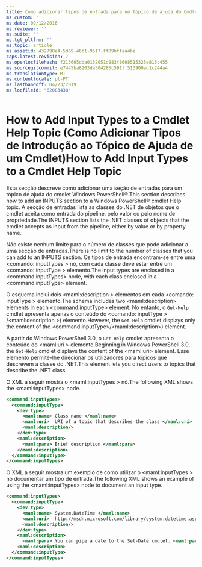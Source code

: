 ```yaml
---
title: Como adicionar tipos de entrada para um tópico de ajuda do Cmdlet | Documentos da Microsoft
ms.custom: ''
ms.date: 09/12/2016
ms.reviewer: ''
ms.suite: ''
ms.tgt_pltfrm: ''
ms.topic: article
ms.assetid: 432798e4-5d69-46b1-9517-ff09bffaa4be
caps.latest.revision: 7
ms.openlocfilehash: f213605dda0132051d983f8608515325e815c455
ms.sourcegitcommit: e7445ba8203da304286c591ff513900ad1c244a4
ms.translationtype: MT
ms.contentlocale: pt-PT
ms.lasthandoff: 04/23/2019
ms.locfileid: "62083438"
---
```

# <a name="how-to-add-input-types-to-a-cmdlet-help-topic"></a><span data-ttu-id="e4a40-102">How to Add Input Types to a Cmdlet Help Topic (Como Adicionar Tipos de Introdução ao Tópico de Ajuda de um Cmdlet)</span><span class="sxs-lookup"><span data-stu-id="e4a40-102">How to Add Input Types to a Cmdlet Help Topic</span></span>

<span data-ttu-id="e4a40-103">Esta secção descreve como adicionar uma seção de entradas para um tópico de ajuda do cmdlet Windows PowerShell®.</span><span class="sxs-lookup"><span data-stu-id="e4a40-103">This section describes how to add an INPUTS section to a Windows PowerShell® cmdlet Help topic.</span></span> <span data-ttu-id="e4a40-104">A secção de entradas lista as classes do .NET de objetos que o cmdlet aceita como entrada do pipeline, pelo valor ou pelo nome de propriedade.</span><span class="sxs-lookup"><span data-stu-id="e4a40-104">The INPUTS section lists the .NET classes of objects that the cmdlet accepts as input from the pipeline, either by value or by property name.</span></span>

<span data-ttu-id="e4a40-105">Não existe nenhum limite para o número de classes que pode adicionar a uma secção de entradas.</span><span class="sxs-lookup"><span data-stu-id="e4a40-105">There is no limit to the number of classes that you can add to an INPUTS section.</span></span> <span data-ttu-id="e4a40-106">Os tipos de entrada encontram-se entre uma \<comando: inputTypes > nó, com cada classe deve estar entre um \<comando: inputType > elemento.</span><span class="sxs-lookup"><span data-stu-id="e4a40-106">The input types are enclosed in a \<command:inputTypes> node, with each class enclosed in a  \<command:inputType> element.</span></span>

<span data-ttu-id="e4a40-107">O esquema inclui dois \<maml:description > elementos em cada \<comando: inputType > elemento.</span><span class="sxs-lookup"><span data-stu-id="e4a40-107">The schema includes two \<maml:description> elements in each \<command:inputType> element.</span></span> <span data-ttu-id="e4a40-108">No entanto, o `Get-Help` cmdlet apresenta apenas o conteúdo do \<comando: inputType > /\<maml:description >) elemento.</span><span class="sxs-lookup"><span data-stu-id="e4a40-108">However, the `Get-Help` cmdlet displays only the content of the \<command:inputType>/\<maml:description>) element.</span></span>

<span data-ttu-id="e4a40-109">A partir do Windows PowerShell 3.0, o `Get-Help` cmdlet apresenta o conteúdo do \<maml:uri > elemento.</span><span class="sxs-lookup"><span data-stu-id="e4a40-109">Beginning in Windows PowerShell 3.0, the `Get-Help` cmdlet displays the content of the \<maml:uri> element.</span></span> <span data-ttu-id="e4a40-110">Esse elemento permite-lhe direcionar os utilizadores para tópicos que descrevem a classe do .NET.</span><span class="sxs-lookup"><span data-stu-id="e4a40-110">This element lets you direct users to topics that describe the .NET class.</span></span>

<span data-ttu-id="e4a40-111">O XML a seguir mostra o \<maml:inputTypes > nó.</span><span class="sxs-lookup"><span data-stu-id="e4a40-111">The following XML shows the \<maml:inputTypes> node.</span></span>

```xml
<command:inputTypes>
  <command:inputType>
    <dev:type>
      <maml:name> Class name </maml:name>
      <maml:uri>  URI of a topic that describes the class </maml:uri>
      <maml:description/>
    </dev:type>
    <maml:description>
      <maml:para> Brief description </maml:para>
    </maml:description>
  </command:inputType>
</command:inputTypes>
```

<span data-ttu-id="e4a40-112">O XML a seguir mostra um exemplo de como utilizar o \<maml:inputTypes > nó documentar um tipo de entrada.</span><span class="sxs-lookup"><span data-stu-id="e4a40-112">The following XML shows an example of using the \<maml:inputTypes> node to document an input type.</span></span>

```xml
<command:inputTypes>
  <command:inputType>
    <dev:type>
      <maml:name> System.DateTime </maml:name>
      <maml:uri>  http://msdn.microsoft.com/library/system.datetime.aspx </maml:uri>
      <maml:description/>
    </dev:type>
    <maml:description>
      <maml:para> You can pipe a date to the Set-Date cmdlet. <maml:para>
    <maml:description>
  </command:inputType>
</command:inputTypes>
```